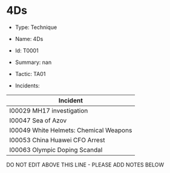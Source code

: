 # 4Ds

* Type: Technique

* Name: 4Ds

* Id: T0001

* Summary: nan

* Tactic: TA01

* Incidents:

| Incident |
| --------- |
| I00029 MH17 investigation |
| I00047 Sea of Azov |
| I00049 White Helmets: Chemical Weapons |
| I00053 China Huawei CFO Arrest |
| I00063 Olympic Doping Scandal |


DO NOT EDIT ABOVE THIS LINE - PLEASE ADD NOTES BELOW
